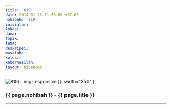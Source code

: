 ```yaml
---
title: '819'
date: 2014-01-23 11:08:00 +07:00
nohibah: '819'
inisiator: 
lokasi: 
dana: 
topik: 
lama: 
deskripsi: 
masalah: 
solusi: 
keberhasilan: 
layout: hibahcmb
---
```


![819](/static/img/hibahcmb/819.png){: .img-responsive }{: width="350" }

### {{ page.nohibah }} - {{ page.title }}

---
